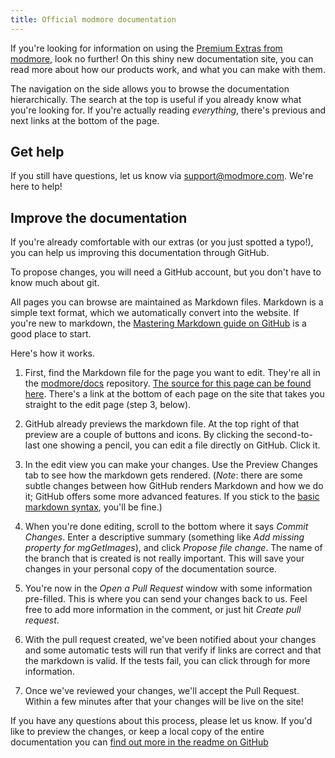 ```yaml
---
title: Official modmore documentation
---
```


If you're looking for information on using the [Premium Extras from modmore](https://www.modmore.com/extras/), look no further! On this shiny new documentation site, you can read more about how our products work, and what you can make with them.

The navigation on the side allows you to browse the documentation hierarchically. The search at the top is useful if you already know what you're looking for. If you're actually reading _everything_, there's previous and next links at the bottom of the page. 

## Get help

If you still have questions, let us know via [support@modmore.com](mailto:support@modmore.com). We're here to help! 

## Improve the documentation

If you're already comfortable with our extras (or you just spotted a typo!), you can help us improving this documentation through GitHub. 

To propose changes, you will need a GitHub account, but you don't have to know much about git.

All pages you can browse are maintained as Markdown files. Markdown is a simple text format, which we automatically convert into the website. If you're new to markdown, the [Mastering Markdown guide on GitHub](https://guides.github.com/features/mastering-markdown/) is a good place to start. 

Here's how it works.

1. First, find the Markdown file for the page you want to edit. They're all in the [modmore/docs](https://github.com/modmore/docs) repository. [The source for this page can be found here](https://github.com/modmore/docs/blob/master/en/index.md). There's a link at the bottom of each page on the site that takes you straight to the edit page (step 3, below). 

2. GitHub already previews the markdown file. At the top right of that preview are a couple of buttons and icons. By clicking the second-to-last one showing a pencil, you can edit a file directly on GitHub. Click it. 

3. In the edit view you can make your changes. Use the Preview Changes tab to see how the markdown gets rendered. (_Note_: there are some subtle changes between how GitHub renders Markdown and how we do it; GitHub offers some more advanced features. If you stick to the [basic markdown syntax](https://daringfireball.net/projects/markdown/basics), you'll be fine.)

4. When you're done editing, scroll to the bottom where it says _Commit Changes_. Enter a descriptive summary (something like _Add missing property for mgGetImages_), and click _Propose file change_. The name of the branch that is created is not really important. This will save your changes in your personal copy of the documentation source.
 
5. You're now in the _Open a Pull Request_ window with some information pre-filled. This is where you can send your changes back to us. Feel free to add more information in the comment, or just hit _Create pull request_.

6. With the pull request created, we've been notified about your changes and some automatic tests will run that verify if links are correct and that the markdown is valid. If the tests fail, you can click through for more information. 
 
7. Once we've reviewed your changes, we'll accept the Pull Request. Within a few minutes after that your changes will be live on the site!

If you have any questions about this process, please let us know. If you'd like to preview the changes, or keep a local copy of the entire documentation you can [find out more in the readme on GitHub](https://github.com/modmore/docs/blob/master/README.md) 
